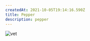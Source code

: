 ```yaml
---
createdAt: 2021-10-05T19:14:16.590Z
title: Pepper
description: pepper
---
```

![vet](https://docs.google.com/uc?id=1GfPnASXmxZN0mrorTH3LAWHVrrnDdYMC "bmw")